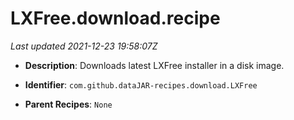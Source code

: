 # LXFree.download.recipe

_Last updated 2021-12-23 19:58:07Z_

- **Description**: Downloads latest LXFree installer in a disk image. 

- **Identifier**: `com.github.dataJAR-recipes.download.LXFree`

- **Parent Recipes**: `None`